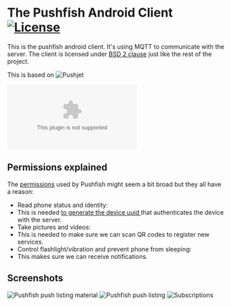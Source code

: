 The Pushfish Android Client [![License](http://img.shields.io/badge/license-BSD-blue.svg?style=flat)](/LICENSE)
==========================
This is the pushfish android client. It's using MQTT to communicate with the server. The client is licensed 
under [BSD 2 clause][1] just like the rest of the project.

This is based on ![Pushjet](https://github.com/Pushjet/Pushjet-Android)

![Download latest apk](https://gitlab.com/PushFish/PushFish-Android/-/jobs/artifacts/master/raw/app/build/outputs/apk/app-debug.apk?job=build)
## Permissions explained
The [permissions][4] used by Pushfish might seem a bit broad but they all have a reason:

 - Read phone status and identity:
  - This is needed [to generate the device uuid ][5] that authenticates the device with the server.
 - Take pictures and videos:
  - This is needed to make sure we can scan QR codes to register new services.
 - Control flashlight/vibration and prevent phone from sleeping:
  - This makes sure we can receive notifications.

## Screenshots
![Pushfish push listing material][6] ![Pushfish push listing][2] ![Subscriptions][3]


[1]: https://tldrlegal.com/license/bsd-2-clause-license-%28freebsd%29
[2]: http://pushjet.io/images/android/screenshot_1.png?1432482002
[3]: http://pushjet.io/images/android/screenshot_2.png?1432482002
[6]: http://pushjet.io/images/android/screenshot_3.png?1432482002
[4]: /app/src/main/AndroidManifest.xml
[5]: https://github.com/Pushjet/Pushjet-Android/blob/master/app/src/main/java/io/Pushjet/api/PushjetApi/DeviceUuidFactory.java
